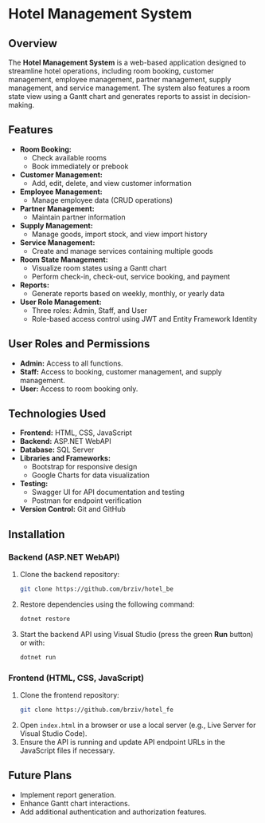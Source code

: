 # Hotel Management System

## Overview
The **Hotel Management System** is a web-based application designed to streamline hotel operations, including room booking, customer management, employee management, partner management, supply management, and service management. The system also features a room state view using a Gantt chart and generates reports to assist in decision-making.

## Features
- **Room Booking:**
  - Check available rooms
  - Book immediately or prebook
- **Customer Management:**
  - Add, edit, delete, and view customer information
- **Employee Management:**
  - Manage employee data (CRUD operations)
- **Partner Management:**
  - Maintain partner information
- **Supply Management:**
  - Manage goods, import stock, and view import history
- **Service Management:**
  - Create and manage services containing multiple goods
- **Room State Management:**
  - Visualize room states using a Gantt chart
  - Perform check-in, check-out, service booking, and payment
- **Reports:**
  - Generate reports based on weekly, monthly, or yearly data
- **User Role Management:**
  - Three roles: Admin, Staff, and User
  - Role-based access control using JWT and Entity Framework Identity

## User Roles and Permissions
- **Admin:** Access to all functions.
- **Staff:** Access to booking, customer management, and supply management.
- **User:** Access to room booking only.

## Technologies Used
- **Frontend:** HTML, CSS, JavaScript
- **Backend:** ASP.NET WebAPI
- **Database:** SQL Server
- **Libraries and Frameworks:**
  - Bootstrap for responsive design
  - Google Charts for data visualization
- **Testing:**
  - Swagger UI for API documentation and testing
  - Postman for endpoint verification
- **Version Control:** Git and GitHub

## Installation
### Backend (ASP.NET WebAPI)
1. Clone the backend repository:
    ```bash
    git clone https://github.com/brziv/hotel_be
    ```
2. Restore dependencies using the following command:
    ```bash
    dotnet restore
    ```
3. Start the backend API using Visual Studio (press the green **Run** button) or with:
    ```bash
    dotnet run
    ```

### Frontend (HTML, CSS, JavaScript)
1. Clone the frontend repository:
    ```bash
    git clone https://github.com/brziv/hotel_fe
    ```
2. Open `index.html` in a browser or use a local server (e.g., Live Server for Visual Studio Code).  
3. Ensure the API is running and update API endpoint URLs in the JavaScript files if necessary.  


## Future Plans
- Implement report generation.
- Enhance Gantt chart interactions.
- Add additional authentication and authorization features.

